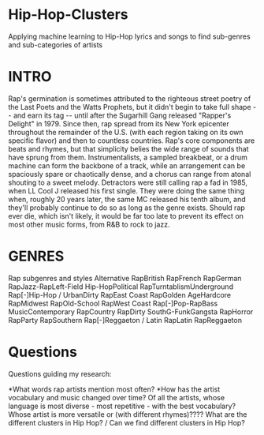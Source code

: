 # Hip-Hop-Clusters
Applying machine learning to Hip-Hop lyrics and songs to find sub-genres and sub-categories of artists

# INTRO
Rap's germination is sometimes attributed to the righteous street poetry of the Last Poets and the Watts Prophets, but it didn't begin to take full shape -- and earn its tag -- until after the Sugarhill Gang released "Rapper's Delight" in 1979. Since then, rap spread from its New York epicenter throughout the remainder of the U.S. (with each region taking on its own specific flavor) and then to countless countries. Rap's core components are beats and rhymes, but that simplicity belies the wide range of sounds that have sprung from them. Instrumentalists, a sampled breakbeat, or a drum machine can form the backbone of a track, while an arrangement can be spaciously spare or chaotically dense, and a chorus can range from atonal shouting to a sweet melody. Detractors were still calling rap a fad in 1985, when LL Cool J released his first single. They were doing the same thing when, roughly 20 years later, the same MC released his tenth album, and they'll probably continue to do so as long as the genre exists. Should rap ever die, which isn't likely, it would be far too late to prevent its effect on most other music forms, from R&B to rock to jazz.

# GENRES
Rap subgenres and styles
Alternative RapBritish RapFrench RapGerman RapJazz-RapLeft-Field Hip-HopPolitical RapTurntablismUnderground Rap[-]Hip-Hop / UrbanDirty RapEast Coast RapGolden AgeHardcore RapMidwest RapOld-School RapWest Coast Rap[-]Pop-RapBass MusicContemporary RapCountry RapDirty SouthG-FunkGangsta RapHorror RapParty RapSouthern Rap[-]Reggaeton / Latin RapLatin RapReggaeton

# Questions
Questions guiding my research:

*What words rap artists mention most often?
*How has the artist vocabulary and music changed over time?
Of all the artists, whose language is most diverse - most repetitive - with the best vocabulary?
Whose artist is more versatile or (with different rhymes)????
What are the different clusters in Hip Hop? / Can we find different clusters in Hip Hop?
